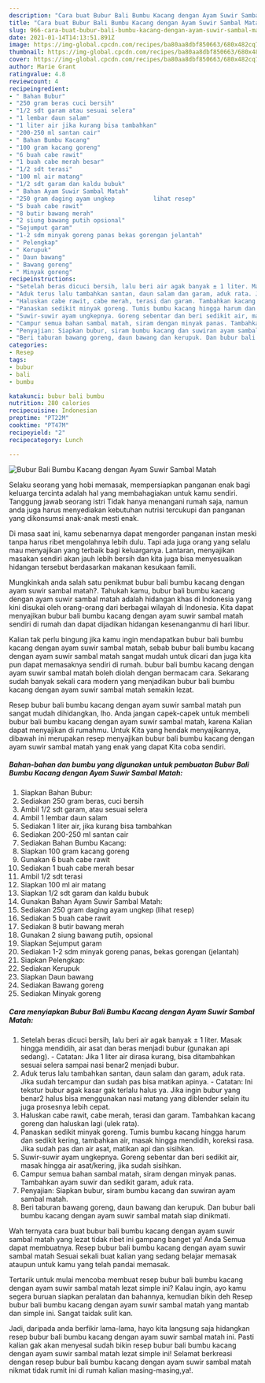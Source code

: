 ```yaml
---
description: "Cara buat Bubur Bali Bumbu Kacang dengan Ayam Suwir Sambal Matah yang lezat dan Mudah Dibuat"
title: "Cara buat Bubur Bali Bumbu Kacang dengan Ayam Suwir Sambal Matah yang lezat dan Mudah Dibuat"
slug: 966-cara-buat-bubur-bali-bumbu-kacang-dengan-ayam-suwir-sambal-matah-yang-lezat-dan-mudah-dibuat
date: 2021-01-14T14:13:51.891Z
image: https://img-global.cpcdn.com/recipes/ba80aa8dbf850663/680x482cq70/bubur-bali-bumbu-kacang-dengan-ayam-suwir-sambal-matah-foto-resep-utama.jpg
thumbnail: https://img-global.cpcdn.com/recipes/ba80aa8dbf850663/680x482cq70/bubur-bali-bumbu-kacang-dengan-ayam-suwir-sambal-matah-foto-resep-utama.jpg
cover: https://img-global.cpcdn.com/recipes/ba80aa8dbf850663/680x482cq70/bubur-bali-bumbu-kacang-dengan-ayam-suwir-sambal-matah-foto-resep-utama.jpg
author: Marie Grant
ratingvalue: 4.8
reviewcount: 4
recipeingredient:
- " Bahan Bubur"
- "250 gram beras cuci bersih"
- "1/2 sdt garam atau sesuai selera"
- "1 lembar daun salam"
- "1 liter air jika kurang bisa tambahkan"
- "200-250 ml santan cair"
- " Bahan Bumbu Kacang"
- "100 gram kacang goreng"
- "6 buah cabe rawit"
- "1 buah cabe merah besar"
- "1/2 sdt terasi"
- "100 ml air matang"
- "1/2 sdt garam dan kaldu bubuk"
- " Bahan Ayam Suwir Sambal Matah"
- "250 gram daging ayam ungkep           lihat resep"
- "5 buah cabe rawit"
- "8 butir bawang merah"
- "2 siung bawang putih opsional"
- "Sejumput garam"
- "1-2 sdm minyak goreng panas bekas gorengan jelantah"
- " Pelengkap"
- " Kerupuk"
- " Daun bawang"
- " Bawang goreng"
- " Minyak goreng"
recipeinstructions:
- "Setelah beras dicuci bersih, lalu beri air agak banyak ± 1 liter. Masak hingga mendidih, air asat dan beras menjadi bubur (gunakan api sedang).  Catatan: Jika 1 liter air dirasa kurang, bisa ditambahkan sesuai selera sampai nasi benar2 menjadi bubur."
- "Aduk terus lalu tambahkan santan, daun salam dan garam, aduk rata. Jika sudah tercampur dan sudah pas bisa matikan apinya.  Catatan: Ini tekstur bubur agak kasar gak terlalu halus ya. Jika ingin bubur yang benar2 halus bisa menggunakan nasi matang yang diblender selain itu juga prosesnya lebih cepat."
- "Haluskan cabe rawit, cabe merah, terasi dan garam. Tambahkan kacang goreng dan haluskan lagi (ulek rata)."
- "Panaskan sedikit minyak goreng. Tumis bumbu kacang hingga harum dan sedikit kering, tambahkan air, masak hingga mendidih, koreksi rasa. Jika sudah pas dan air asat, matikan api dan sisihkan."
- "Suwir-suwir ayam ungkepnya. Goreng sebentar dan beri sedikit air, masak hingga air asat/kering, jika sudah sisihkan."
- "Campur semua bahan sambal matah, siram dengan minyak panas. Tambahkan ayam suwir dan sedikit garam, aduk rata."
- "Penyajian: Siapkan bubur, siram bumbu kacang dan suwiran ayam sambal matah."
- "Beri taburan bawang goreng, daun bawang dan kerupuk. Dan bubur bali bumbu kacang dengan ayam suwir sambal matah siap dinikmati."
categories:
- Resep
tags:
- bubur
- bali
- bumbu

katakunci: bubur bali bumbu 
nutrition: 280 calories
recipecuisine: Indonesian
preptime: "PT22M"
cooktime: "PT47M"
recipeyield: "2"
recipecategory: Lunch

---
```



![Bubur Bali Bumbu Kacang dengan Ayam Suwir Sambal Matah](https://img-global.cpcdn.com/recipes/ba80aa8dbf850663/680x482cq70/bubur-bali-bumbu-kacang-dengan-ayam-suwir-sambal-matah-foto-resep-utama.jpg)

Selaku seorang yang hobi memasak, mempersiapkan panganan enak bagi keluarga tercinta adalah hal yang membahagiakan untuk kamu sendiri. Tanggung jawab seorang istri Tidak hanya menangani rumah saja, namun anda juga harus menyediakan kebutuhan nutrisi tercukupi dan panganan yang dikonsumsi anak-anak mesti enak.

Di masa  saat ini, kamu sebenarnya dapat mengorder panganan instan meski tanpa harus ribet mengolahnya lebih dulu. Tapi ada juga orang yang selalu mau menyajikan yang terbaik bagi keluarganya. Lantaran, menyajikan masakan sendiri akan jauh lebih bersih dan kita juga bisa menyesuaikan hidangan tersebut berdasarkan makanan kesukaan famili. 



Mungkinkah anda salah satu penikmat bubur bali bumbu kacang dengan ayam suwir sambal matah?. Tahukah kamu, bubur bali bumbu kacang dengan ayam suwir sambal matah adalah hidangan khas di Indonesia yang kini disukai oleh orang-orang dari berbagai wilayah di Indonesia. Kita dapat menyajikan bubur bali bumbu kacang dengan ayam suwir sambal matah sendiri di rumah dan dapat dijadikan hidangan kesenanganmu di hari libur.

Kalian tak perlu bingung jika kamu ingin mendapatkan bubur bali bumbu kacang dengan ayam suwir sambal matah, sebab bubur bali bumbu kacang dengan ayam suwir sambal matah sangat mudah untuk dicari dan juga kita pun dapat memasaknya sendiri di rumah. bubur bali bumbu kacang dengan ayam suwir sambal matah boleh diolah dengan bermacam cara. Sekarang sudah banyak sekali cara modern yang menjadikan bubur bali bumbu kacang dengan ayam suwir sambal matah semakin lezat.

Resep bubur bali bumbu kacang dengan ayam suwir sambal matah pun sangat mudah dihidangkan, lho. Anda jangan capek-capek untuk membeli bubur bali bumbu kacang dengan ayam suwir sambal matah, karena Kalian dapat menyajikan di rumahmu. Untuk Kita yang hendak menyajikannya, dibawah ini merupakan resep menyajikan bubur bali bumbu kacang dengan ayam suwir sambal matah yang enak yang dapat Kita coba sendiri.

<!--inarticleads1-->

##### Bahan-bahan dan bumbu yang digunakan untuk pembuatan Bubur Bali Bumbu Kacang dengan Ayam Suwir Sambal Matah:

1. Siapkan  Bahan Bubur:
1. Sediakan 250 gram beras, cuci bersih
1. Ambil 1/2 sdt garam, atau sesuai selera
1. Ambil 1 lembar daun salam
1. Sediakan 1 liter air, jika kurang bisa tambahkan
1. Sediakan 200-250 ml santan cair
1. Sediakan  Bahan Bumbu Kacang:
1. Siapkan 100 gram kacang goreng
1. Gunakan 6 buah cabe rawit
1. Sediakan 1 buah cabe merah besar
1. Ambil 1/2 sdt terasi
1. Siapkan 100 ml air matang
1. Siapkan 1/2 sdt garam dan kaldu bubuk
1. Gunakan  Bahan Ayam Suwir Sambal Matah:
1. Sediakan 250 gram daging ayam ungkep           (lihat resep)
1. Sediakan 5 buah cabe rawit
1. Sediakan 8 butir bawang merah
1. Gunakan 2 siung bawang putih, opsional
1. Siapkan Sejumput garam
1. Sediakan 1-2 sdm minyak goreng panas, bekas gorengan (jelantah)
1. Siapkan  Pelengkap:
1. Sediakan  Kerupuk
1. Siapkan  Daun bawang
1. Sediakan  Bawang goreng
1. Sediakan  Minyak goreng




<!--inarticleads2-->

##### Cara menyiapkan Bubur Bali Bumbu Kacang dengan Ayam Suwir Sambal Matah:

1. Setelah beras dicuci bersih, lalu beri air agak banyak ± 1 liter. Masak hingga mendidih, air asat dan beras menjadi bubur (gunakan api sedang).  - Catatan: Jika 1 liter air dirasa kurang, bisa ditambahkan sesuai selera sampai nasi benar2 menjadi bubur.
1. Aduk terus lalu tambahkan santan, daun salam dan garam, aduk rata. Jika sudah tercampur dan sudah pas bisa matikan apinya.  - Catatan: Ini tekstur bubur agak kasar gak terlalu halus ya. Jika ingin bubur yang benar2 halus bisa menggunakan nasi matang yang diblender selain itu juga prosesnya lebih cepat.
1. Haluskan cabe rawit, cabe merah, terasi dan garam. Tambahkan kacang goreng dan haluskan lagi (ulek rata).
1. Panaskan sedikit minyak goreng. Tumis bumbu kacang hingga harum dan sedikit kering, tambahkan air, masak hingga mendidih, koreksi rasa. Jika sudah pas dan air asat, matikan api dan sisihkan.
1. Suwir-suwir ayam ungkepnya. Goreng sebentar dan beri sedikit air, masak hingga air asat/kering, jika sudah sisihkan.
1. Campur semua bahan sambal matah, siram dengan minyak panas. Tambahkan ayam suwir dan sedikit garam, aduk rata.
1. Penyajian: Siapkan bubur, siram bumbu kacang dan suwiran ayam sambal matah.
1. Beri taburan bawang goreng, daun bawang dan kerupuk. Dan bubur bali bumbu kacang dengan ayam suwir sambal matah siap dinikmati.




Wah ternyata cara buat bubur bali bumbu kacang dengan ayam suwir sambal matah yang lezat tidak ribet ini gampang banget ya! Anda Semua dapat membuatnya. Resep bubur bali bumbu kacang dengan ayam suwir sambal matah Sesuai sekali buat kalian yang sedang belajar memasak ataupun untuk kamu yang telah pandai memasak.

Tertarik untuk mulai mencoba membuat resep bubur bali bumbu kacang dengan ayam suwir sambal matah lezat simple ini? Kalau ingin, ayo kamu segera buruan siapkan peralatan dan bahannya, kemudian bikin deh Resep bubur bali bumbu kacang dengan ayam suwir sambal matah yang mantab dan simple ini. Sangat taidak sulit kan. 

Jadi, daripada anda berfikir lama-lama, hayo kita langsung saja hidangkan resep bubur bali bumbu kacang dengan ayam suwir sambal matah ini. Pasti kalian gak akan menyesal sudah bikin resep bubur bali bumbu kacang dengan ayam suwir sambal matah lezat simple ini! Selamat berkreasi dengan resep bubur bali bumbu kacang dengan ayam suwir sambal matah nikmat tidak rumit ini di rumah kalian masing-masing,ya!.

